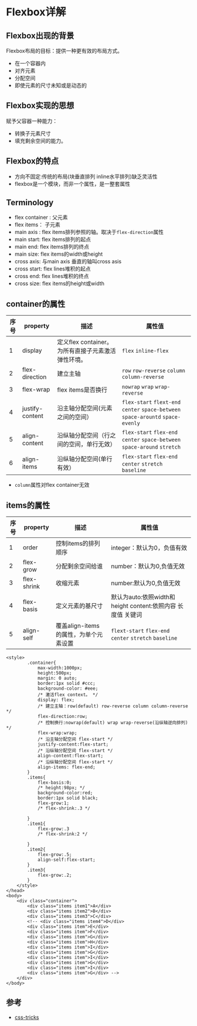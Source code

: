 # Flexbox详解
## Flexbox出现的背景
Flexbox布局的目标：提供一种更有效的布局方式。
- 在一个容器内
- 对齐元素
- 分配空间
- 即使元素的尺寸未知或是动态的
## Flexbox实现的思想
赋予父容器一种能力：
- 转换子元素尺寸
- 填充剩余空间的能力。

## Flexbox的特点
- 方向不固定:传统的布局(块垂直排列 inline水平排列)缺乏灵活性
- flexbox是一个模块，而非一个属性，是一整套属性


## Terminology
- flex container : 父元素
- flex items： 子元素
- main axis : flex items排列参照的轴。取决于`flex-direction`属性
- main start: flex items排列的起点
- main end: flex items排列的终点
- main size: flex items的width或height
- cross axis: 与main axis 垂直的轴叫cross asis
- cross start: flex lines堆积的起点
- cross end: flex lines堆积的终点
- cross size: flex items的height或width

## container的属性
|序号|property|描述|属性值|
|-|- | - | - |
|1|display|定义flex container。为所有直接子元素激活弹性环境。|`flex` `inline-flex`|
|2|flex-direction|建立主轴|`row` `row-reverse` `column` `column-reverse`|
|3|flex-wrap|flex items是否换行|`nowrap` `wrap` `wrap-reverse`|
|4|justify-content|沿主轴分配空间(元素之间的空间）|`flex-start` `flext-end` `center` `space-between` `space-arountd` `space-evenly`|
|5|align-content|沿纵轴分配空间（行之间的空间，单行无效）|`flex-start` `flex-end` `center` `space-between` `space-around` `stretch`|
|6|align-items|沿纵轴分配空间(单行有效）|`flex-start` `flex-end` `center` `stretch` `baseline`|

- `column`属性对flex container无效

## items的属性
|序号|property|描述|属性值|
|-|- | - | - |
|1|order|控制items的排列顺序|integer：默认为0，负值有效|
|2|flex-grow|分配剩余空间给谁|number：默认为0,负值无效|
|3|flex-shrink|收缩元素|number:默认为0,负值无效|
|4|flex-basis|定义元素的基尺寸|默认为auto:依照width和height content:依照内容 长度值 关键词|
|5|align-self|覆盖align-items的属性，为单个元素设置|`flext-start` `flex-end` `center` `stretch` `baseline`|

```
<style>
        .container{
            max-width:1000px;
            height:500px;
            margin: 0 auto;
            border:1px solid #ccc;
            background-color: #eee;
            /* 激活flex context。 */
            display: flex; 
            /* 建立主轴：row(default) row-reverse column column-reverse */
            flex-direction:row;
            /* 控制换行:nowrap(default) wrap wrap-reverse(沿纵轴逆向排列) */
            flex-wrap:wrap;
            /* 沿主轴分配空间 flex-start */
            justify-content:flex-start;
            /* 沿纵轴分配空间 flex-start */
            align-content:flex-start;
            /* 沿纵轴分配空间 flex-start */
            align-items: flex-end;
        }
        .items{
            flex-basis:0;
            /* height:98px; */
            background-color:red;
            border:1px solid black;
            flex-grow:1;
            /* flex-shrink:.3 */
            
        }
        .item1{
            flex-grow:.3
            /* flex-shrink:2 */

        }
        .item2{
            flex-grow:.5;
            align-self:flex-start;
        }
        .item3{
            flex-grow:.2;
        }
    </style>
</head>
<body>
    <div class="container">
        <div class="items item1">A</div>
        <div class="items item2">B</div>
        <div class="items item3">C</div>
        <!-- <div class="items item4">D</div>
        <div class="items item">E</div>
        <div class="items item">F</div>
        <div class="items item">G</div>
        <div class="items item">H</div>
        <div class="items item">I</div>
        <div class="items item">G</div>
        <div class="items item">I</div>
        <div class="items item">G</div>
        <div class="items item">I</div>
        <div class="items item">G</div> -->
    </div>
</body>
```

## 参考
- [css-tricks](https://css-tricks.com/snippets/css/a-guide-to-flexbox/)